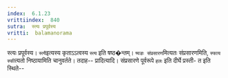 ```yaml
---
index:  6.1.23
vrittiindex:  840
sutra:  स्त्यः प्रपूर्वस्य
vritti:  balamanorama 
---
```


स्त्यः प्रपूर्वस्य। `स्त्यै`इत्यस्य कृताऽऽत्वस्य `स्त्य` इति षष्ठ�न्तम्। `ष्यङः संप्रसारण`मित्यतः संप्रसारणमिति, `स्फाय स्फी`त्यतो निष्ठायामिति चानुवर्तते। तदाह-- प्रादित्यादि। संप्रसारणे पूर्वरूपे `हलः` इति दीर्घे प्रस्ती- त इति स्थिते-- 

